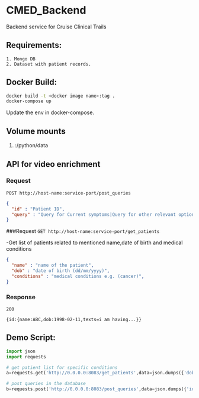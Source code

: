 # CMED_Backend

Backend service for Cruise Clinical Trails

## Requirements:
```
1. Mongo DB 
2. Dataset with patient records.
```

## Docker Build: 

```bash
docker build -t <docker image name>:tag .
docker-compose up
```
Update the env in docker-compose.

## Volume mounts
1. <host-data-path>:/python/data



## API for video enrichment

### Request
`POST http://host-name:service-port/post_queries`

```json
{
  "id" : "Patient ID", 
  "query" : "Query for Current symptoms|Query for other relevant options",
}
```
###Request
`GET http://host-name:service-port/get_patients`

-Get list of patients related to mentioned name,date of birth and medical conditions
```json
{
  "name" : "name of the patient", 
  "dob" : "date of birth (dd/mm/yyyy)", 
  "conditions" : "medical conditions e.g. (cancer)",
}
```
### Response

    200

    {id:{name:ABC,dob:1998-02-11,texts=i am having...}}


## Demo Script:

```python
import json
import requests

# get patient list for specific conditions
a=requests.get('http://0.0.0.0:8083/get_patients',data=json.dumps({'dob':'','name':'william'}))

# post queries in the database
b=requests.post('http://0.0.0.0:8083/post_queries',data=json.dumps({'id':'6a9252fa-0132-46a1-8e56-c18f7cd80881','query':'Parker|hmmm'}))
```
